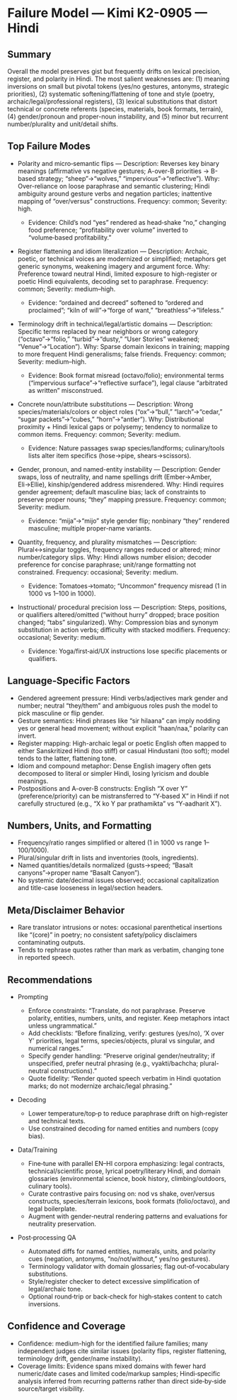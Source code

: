# Failure Model — Kimi K2-0905 — Hindi

## Summary
Overall the model preserves gist but frequently drifts on lexical precision, register, and polarity in Hindi. The most salient weaknesses are: (1) meaning inversions on small but pivotal tokens (yes/no gestures, antonyms, strategic priorities), (2) systematic softening/flattening of tone and style (poetry, archaic/legal/professional registers), (3) lexical substitutions that distort technical or concrete referents (species, materials, book formats, terrain), (4) gender/pronoun and proper-noun instability, and (5) minor but recurrent number/plurality and unit/detail shifts.

## Top Failure Modes
- Polarity and micro‑semantic flips — Description: Reverses key binary meanings (affirmative vs negative gestures; A-over-B priorities → B-based strategy; “sheep”→“wolves,” “impervious”→“reflective”). Why: Over-reliance on loose paraphrase and semantic clustering; Hindi ambiguity around gesture verbs and negation particles; inattentive mapping of “over/versus” constructions. Frequency: common; Severity: high.
  - Evidence: Child’s nod “yes” rendered as head‑shake “no,” changing food preference; “profitability over volume” inverted to “volume‑based profitability.”

- Register flattening and idiom literalization — Description: Archaic, poetic, or technical voices are modernized or simplified; metaphors get generic synonyms, weakening imagery and argument force. Why: Preference toward neutral Hindi, limited exposure to high-register or poetic Hindi equivalents, decoding set to paraphrase. Frequency: common; Severity: medium–high.
  - Evidence: “ordained and decreed” softened to “ordered and proclaimed”; “kiln of will”→“forge of want,” “breathless”→“lifeless.”

- Terminology drift in technical/legal/artistic domains — Description: Specific terms replaced by near neighbors or wrong category (“octavo”→“folio,” “turbid”→“dusty,” “User Stories” weakened; “Venue”→“Location”). Why: Sparse domain lexicons in training; mapping to more frequent Hindi generalisms; false friends. Frequency: common; Severity: medium–high.
  - Evidence: Book format misread (octavo/folio); environmental terms (“impervious surface”→“reflective surface”), legal clause “arbitrated as written” misconstrued.

- Concrete noun/attribute substitutions — Description: Wrong species/materials/colors or object roles (“ox”→“bull,” “larch”→“cedar,” “sugar packets”→“cubes,” “horn”→“antler”). Why: Distributional proximity + Hindi lexical gaps or polysemy; tendency to normalize to common items. Frequency: common; Severity: medium.
  - Evidence: Nature passages swap species/landforms; culinary/tools lists alter item specifics (hose→pipe, shears→scissors).

- Gender, pronoun, and named-entity instability — Description: Gender swaps, loss of neutrality, and name spellings drift (Ember→Amber, Eli→Ellie), kinship/gendered address misrendered. Why: Hindi requires gender agreement; default masculine bias; lack of constraints to preserve proper nouns; “they” mapping pressure. Frequency: common; Severity: medium.
  - Evidence: “mija”→“mijo” style gender flip; nonbinary “they” rendered masculine; multiple proper-name variants.

- Quantity, frequency, and plurality mismatches — Description: Plural↔singular toggles, frequency ranges reduced or altered; minor number/category slips. Why: Hindi allows number elision; decoder preference for concise paraphrase; unit/range formatting not constrained. Frequency: occasional; Severity: medium.
  - Evidence: Tomatoes→tomato; “Uncommon” frequency misread (1 in 1000 vs 1–100 in 1000).

- Instructional/ procedural precision loss — Description: Steps, positions, or qualifiers altered/omitted (“without hurry” dropped; brace position changed; “tabs” singularized). Why: Compression bias and synonym substitution in action verbs; difficulty with stacked modifiers. Frequency: occasional; Severity: medium.
  - Evidence: Yoga/first‑aid/UX instructions lose specific placements or qualifiers.

## Language‑Specific Factors
- Gendered agreement pressure: Hindi verbs/adjectives mark gender and number; neutral “they/them” and ambiguous roles push the model to pick masculine or flip gender.
- Gesture semantics: Hindi phrases like “sir hilaana” can imply nodding yes or general head movement; without explicit “haan/naa,” polarity can invert.
- Register mapping: High-archaic legal or poetic English often mapped to either Sanskritized Hindi (too stiff) or casual Hindustani (too soft); model tends to the latter, flattening tone.
- Idiom and compound metaphor: Dense English imagery often gets decomposed to literal or simpler Hindi, losing lyricism and double meanings.
- Postpositions and A-over-B constructs: English “X over Y” (preference/priority) can be mistransferred to “Y‑based X” in Hindi if not carefully structured (e.g., “X ko Y par prathamikta” vs “Y‑aadharit X”).

## Numbers, Units, and Formatting
- Frequency/ratio ranges simplified or altered (1 in 1000 vs range 1–100/1000).
- Plural/singular drift in lists and inventories (tools, ingredients).
- Named quantities/details normalized (gusts→speed; “Basalt canyons”→proper name “Basalt Canyon”).
- No systemic date/decimal issues observed; occasional capitalization and title-case looseness in legal/section headers.

## Meta/Disclaimer Behavior
- Rare translator intrusions or notes: occasional parenthetical insertions like “(core)” in poetry; no consistent safety/policy disclaimers contaminating outputs.
- Tends to rephrase quotes rather than mark as verbatim, changing tone in reported speech.

## Recommendations
- Prompting
  - Enforce constraints: “Translate, do not paraphrase. Preserve polarity, entities, numbers, units, and register. Keep metaphors intact unless ungrammatical.”
  - Add checklists: “Before finalizing, verify: gestures (yes/no), ‘X over Y’ priorities, legal terms, species/objects, plural vs singular, and numerical ranges.”
  - Specify gender handling: “Preserve original gender/neutrality; if unspecified, prefer neutral phrasing (e.g., vyakti/bachcha; plural-neutral constructions).”
  - Quote fidelity: “Render quoted speech verbatim in Hindi quotation marks; do not modernize archaic/legal phrasing.”

- Decoding
  - Lower temperature/top‑p to reduce paraphrase drift on high‑register and technical texts.
  - Use constrained decoding for named entities and numbers (copy bias).

- Data/Training
  - Fine‑tune with parallel EN–HI corpora emphasizing: legal contracts, technical/scientific prose, lyrical poetry/literary Hindi, and domain glossaries (environmental science, book history, climbing/outdoors, culinary tools).
  - Curate contrastive pairs focusing on: nod vs shake, over/versus constructs, species/terrain lexicons, book formats (folio/octavo), and legal boilerplate.
  - Augment with gender‑neutral rendering patterns and evaluations for neutrality preservation.

- Post‑processing QA
  - Automated diffs for named entities, numerals, units, and polarity cues (negation, antonyms, “no/not/without,” yes/no gestures).
  - Terminology validator with domain glossaries; flag out‑of‑vocabulary substitutions.
  - Style/register checker to detect excessive simplification of legal/archaic tone.
  - Optional round‑trip or back‑check for high‑stakes content to catch inversions.

## Confidence and Coverage
- Confidence: medium-high for the identified failure families; many independent judges cite similar issues (polarity flips, register flattening, terminology drift, gender/name instability).
- Coverage limits: Evidence spans mixed domains with fewer hard numeric/date cases and limited code/markup samples; Hindi‑specific analysis inferred from recurring patterns rather than direct side‑by‑side source/target visibility.